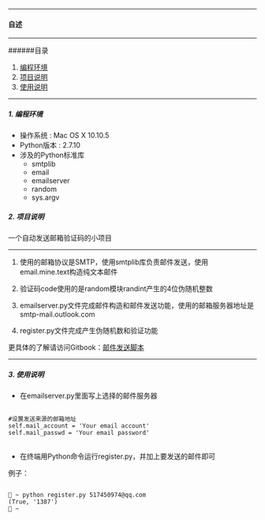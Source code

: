 --------------
<h4 id = 'CV'>自述</h4>

--------------

######目录

1. [编程环境](#c1)
2. [项目说明](#c2)
3. [使用说明](#c3)

--------------

<h5 id = 'c1'>1. 编程环境</h5>

* 操作系统 : Mac OS X 10.10.5
* Python版本 : 2.7.10
* 涉及的Python标准库
  - smtplib
  - email
  - emailserver
  - random
  - sys.argv

<h5 id = 'c2'>2. 项目说明</h5>

一个自动发送邮箱验证码的小项目

---------------

1. 使用的邮箱协议是SMTP，使用smtplib库负责邮件发送，使用email.mine.text构造纯文本邮件

2. 验证码code使用的是random模块randint产生的4位伪随机整数

3. emailserver.py文件完成邮件构造和邮件发送功能，使用的邮箱服务器地址是smtp-mail.outlook.com

4. register.py文件完成产生伪随机数和验证功能

更具体的了解请访问Gitbook：[邮件发送脚本](https://ajkipper.gitbooks.io/python-projects/content/xiang_mu_ff1a_you_jian_fa_song.html)

---------------
<h5 id = 'c3'>3. 使用说明</h5>

* 在emailserver.py里面写上选择的邮件服务器

<pre><code>
#设置发送来源的邮箱地址
self.mail_account = 'Your email account'
self.mail_passwd = 'Your email password'
</code>
</pre>

* 在终端用Python命令运行register.py，并加上要发送的邮件即可

例子：

<pre><code>
 ~ python register.py 517450974@qq.com
(True, '1387')
 ~
</code>
</pre>
